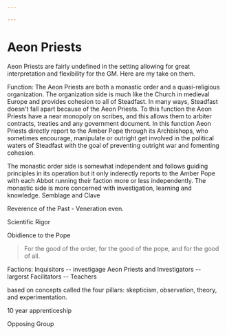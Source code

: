 ```yaml
---

---
```


# Aeon Priests 

Aeon Priests are fairly undefined in the setting allowing for great interpretation and flexibility for the GM. Here are my take on them. 

Function:
The Aeon Priests are both a monastic order and a quasi-religious organization. The organization side is much like the Church in medieval Europe and provides cohesion to all of Steadfast. In many ways, Steadfast doesn't fall apart because of the Aeon Priests. To this function the Aeon Priests have a near monopoly on scribes, and this allows them to arbiter contracts, treaties and any government document. In this function Aeon Priests directly report to the Amber Pope through its Archbishops, who sometimes encourage, manipulate or outright get involved in the political waters of Steadfast with the goal of preventing outright war and fomenting cohesion. 

The monastic order side is somewhat independent and follows guiding principles in its operation but it only inderectly reports to the Amber Pope with each Abbot running their faction more or less independently. The monastic side is more concerned with investigation, learning and knowledge. Semblage and Clave

Reverence of the Past - Veneration even. 

Scientific Rigor

Obidience to the Pope 

> For the good of the order, for the good of the pope, and for the good of all. 

Factions:
Inquisitors -- investigage Aeon Priests and 
Investigators -- largerst
Facilitators -- Teachers 


based on concepts called the four pillars: skepticism, observation, theory, and experimentation.

10 year apprenticeship 

Opposing Group
